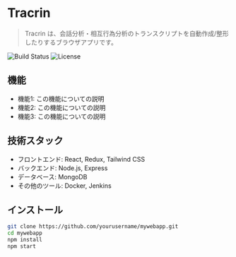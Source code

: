 # Tracrin

> Tracrin は、会話分析・相互行為分析のトランスクリプトを自動作成/整形したりするブラウザアプリです。

![Build Status](https://img.shields.io/badge/build-passing-brightgreen)
![License](https://img.shields.io/badge/license-MIT-blue)

## 機能

- 機能1: この機能についての説明
- 機能2: この機能についての説明
- 機能3: この機能についての説明

## 技術スタック

- フロントエンド: React, Redux, Tailwind CSS
- バックエンド: Node.js, Express
- データベース: MongoDB
- その他のツール: Docker, Jenkins

## インストール

```bash
git clone https://github.com/yourusername/mywebapp.git
cd mywebapp
npm install
npm start

